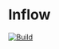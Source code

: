 Inflow
======

[![Build][build-img]][build-url]

[build-url]: https://actions-badge.atrox.dev/alexvasilkov/Inflow/goto?ref=main
[build-img]: https://img.shields.io/endpoint.svg?url=https%3A%2F%2Factions-badge.atrox.dev%2Falexvasilkov%2FInflow%2Fbadge%3Fref%3Dmain&style=flat-square
